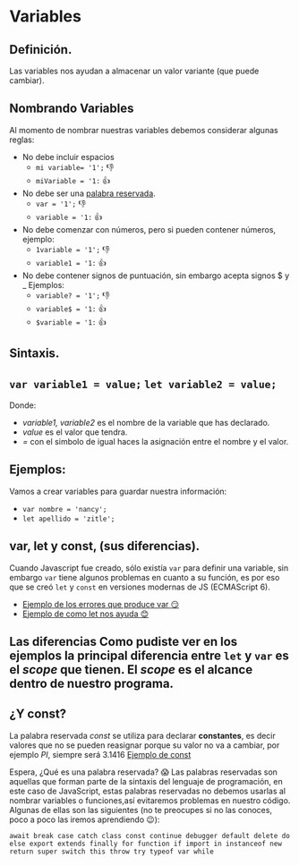 # Variables

## Definición.
Las variables nos ayudan a almacenar un valor variante (que puede cambiar).
## Nombrando Variables
Al momento de nombrar nuestras variables debemos considerar algunas reglas:
  - No debe incluir espacios
      * `mi variable= '1';` :-1:
      * `miVariable = '1:` :+1:
  - No debe ser una [palabra reservada]().
      * `var = '1';` :-1:
      * `variable = '1:` :+1:
  - No debe comenzar con números, pero si pueden contener números, ejemplo:
      * `1variable = '1';` :-1:
      * `variable1 = '1:` :+1:
  - No debe contener signos de puntuación, sin embargo acepta signos $ y _
    Ejemplos:
      * `variable? = '1';` :-1:
      * `variable$ = '1:` :+1:
      * `$variable = '1:` :+1:
## Sintaxis.
`var variable1 = value;`
`let variable2 = value;`
---
Donde:
  - _variable1, variable2_ es el nombre de la variable que has declarado.
  - _value_ es el valor que tendra.
  - _=_ con el simbolo de igual haces la asignación entre el nombre y el valor.
## Ejemplos:
Vamos a crear variables para guardar nuestra información:
  - `var nombre = 'nancy';`
  - `let apellido = 'zitle';`

## var, let y const, (sus diferencias).

Cuando Javascript fue creado, sólo existía `var` para definir una variable, sin embargo `var` tiene algunos problemas en cuanto a su función, es por eso que se creó `let` y `const` en versiones modernas de JS (ECMAScript 6).

- [Ejemplo de los errores que produce var :smirk:](https://repl.it/@nnzz/Usando-var)
- [Ejemplo de como let nos ayuda :blush: ](https://repl.it/@nnzz/Usando-let)

**Las diferencias**
Como pudiste ver en los ejemplos la principal diferencia entre `let` y `var` es el _scope_ que tienen. El _scope_ es el alcance dentro de nuestro programa.
---
¿Y const?
---
La palabra reservada _const_ se utiliza para declarar **constantes**, es decir valores que no se pueden reasignar porque su valor no va a cambiar, por ejemplo _PI_, siempre será 3.1416
[Ejemplo de const ](https://repl.it/@nnzz/usando-const)

Espera, ¿Qué es una palabra reservada? :scream:
Las palabras reservadas son aquellas que forman parte de la sintaxis del lenguaje de programación, en 
este caso de JavaScript, estas palabras reservadas no debemos usarlas al nombrar variables o funciones,así evitaremos problemas en nuestro código.
Algunas de ellas son las siguientes (no te preocupes si no las conoces, poco a poco las iremos aprendiendo :wink:):

```await break case catch class const continue debugger default delete do else export extends finally for function if import in instanceof new return super switch this throw try typeof var while ```
